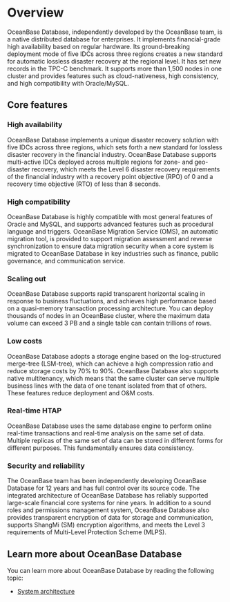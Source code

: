 # Overview

OceanBase Database, independently developed by the OceanBase team, is a native distributed database for enterprises. It implements financial-grade high availability based on regular hardware. Its ground-breaking deployment mode of five IDCs across three regions creates a new standard for automatic lossless disaster recovery at the regional level. It has set new records in the TPC-C benchmark. It supports more than 1,500 nodes in one cluster and provides features such as cloud-nativeness, high consistency, and high compatibility with Oracle/MySQL.

## Core features

### High availability

OceanBase Database implements a unique disaster recovery solution with five IDCs across three regions, which sets forth a new standard for lossless disaster recovery in the financial industry. OceanBase Database supports multi-active IDCs deployed across multiple regions for zone- and geo-disaster recovery, which meets the Level 6 disaster recovery requirements of the financial industry with a recovery point objective (RPO) of 0 and a recovery time objective (RTO) of less than 8 seconds.

### High compatibility

OceanBase Database is highly compatible with most general features of Oracle and MySQL, and supports advanced features such as procedural language and triggers. OceanBase Migration Service (OMS), an automatic migration tool, is provided to support migration assessment and reverse synchronization to ensure data migration security when a core system is migrated to OceanBase Database in key industries such as finance, public governance, and communication service.

### Scaling out

OceanBase Database supports rapid transparent horizontal scaling in response to business fluctuations, and achieves high performance based on a quasi-memory transaction processing architecture. You can deploy thousands of nodes in an OceanBase cluster, where the maximum data volume can exceed 3 PB and a single table can contain trillions of rows.

### Low costs

OceanBase Database adopts a storage engine based on the log-structured merge-tree (LSM-tree), which can achieve a high compression ratio and reduce storage costs by 70% to 90%. OceanBase Database also supports native multitenancy, which means that the same cluster can serve multiple business lines with the data of one tenant isolated from that of others. These features reduce deployment and O&M costs.

### Real-time HTAP

OceanBase Database uses the same database engine to perform online real-time transactions and real-time analysis on the same set of data. Multiple replicas of the same set of data can be stored in different forms for different purposes. This fundamentally ensures data consistency.

### Security and reliability

The OceanBase team has been independently developing OceanBase Database for 12 years and has full control over its source code. The integrated architecture of OceanBase Database has reliably supported large-scale financial core systems for nine years. In addition to a sound roles and permissions management system, OceanBase Database also provides transparent encryption of data for storage and communication, supports ShangMi (SM) encryption algorithms, and meets the Level 3 requirements of Multi-Level Protection Scheme (MLPS).

## Learn more about OceanBase Database

You can learn more about OceanBase Database by reading the following topic:

* [System architecture](3.system-architecture.md)

<!-- * [System concepts of OceanBase Database](../7.reference/1.oceanbase-database-concepts/1.architecture-of-oceanbase.md) -->
